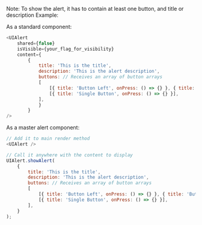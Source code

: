 Note: To show the alert, it has to contain at least one button, and title or description
Example:

As a standard component:
```js
<UIAlert
    shared={false}
    isVisible={your_flag_for_visibility}
    content={
        {
            title: 'This is the title',
            description: 'This is the alert description',
            buttons: // Receives an array of button arrays
            [
                [{ title: 'Button Left', onPress: () => {} }, { title: 'Button Right', onPress: () => {} }],
                [{ title: 'Single Button', onPress: () => {} }],
            ],
            }
        }
/>
```

As a master alert component:
```js
// Add it to main render method
<UIAlert />

// Call it anywhere with the content to display
UIAlert.showAlert(
    {
        title: 'This is the title',
        description: 'This is the alert description',
        buttons: // Receives an array of button arrays
        [
            [{ title: 'Button Left', onPress: () => {} }, { title: 'Button Right', onPress: () => {} }],
            [{ title: 'Single Button', onPress: () => {} }],
        ],
    }
);
```